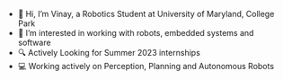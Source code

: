 - 👋 Hi, I’m Vinay, a Robotics Student at University of Maryland, College Park
- 👀 I’m interested in working with robots, embedded systems and software
- 🔍 Actively Looking for Summer 2023 internships
- :computer: Working actively on Perception, Planning and Autonomous Robots


